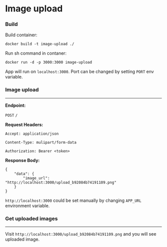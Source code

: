 Image upload
========

### Build

Build container:

`docker build -t image-upload ./`

Run sh command in contaner:

`docker run -d -p 3000:3000 image-upload`

App will run on `localhost:3000`. Port can be changed by setting `PORT` env variable.

### Image upload

___________

**Endpoint:**

`POST` `/`

**Request Headers:**

`Accept: application/json`

`Content-Type: mulipart/form-data`

`Authorization: Bearer <token>`

**Response Body:**

```
{
    "data": {
        "image_url": "http://localhost:3000/upload_b92084b74191109.png"
    }
}
```

`http://localhost:3000` could be set manually by changing `APP_URL` environment variable.

### Get uploaded images

___________

Visit `http://localhost:3000/upload_b92084b74191109.png` and you will see uploaded image.